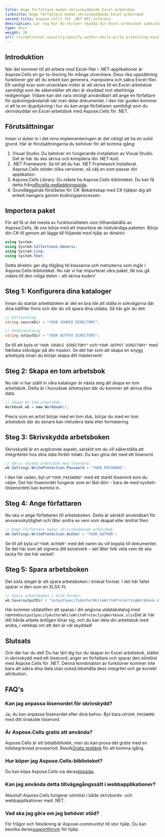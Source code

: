 ```yaml
---
title: Ange författare medan skrivskyddande Excel-arbetsbok
linktitle: Ange författare medan skrivskyddande Excel-arbetsbok
second_title: Aspose.Cells för .NET API-referens
description: Lär dig hur du skriver skydda din Excel-arbetsbok samtidigt som du anger en författare med Aspose.Cells för .NET i den här steg-för-steg-guiden.
type: docs
weight: 30
url: /sv/net/excel-security/specify-author-while-write-protecting-excel-workbook/
---
```

## Introduktion

När det kommer till att arbeta med Excel-filer i .NET-applikationer är Aspose.Cells en go-to-lösning för många utvecklare. Dess rika uppsättning funktioner gör att du enkelt kan generera, manipulera och säkra Excel-filer. Ett vanligt krav som utvecklare möter är att skriva till en Excel-arbetsbok samtidigt som de säkerställer att den är skyddad mot obehöriga redigeringar. Vidare kan det vara otroligt användbart att ange en författare för spårningsändamål när man delar dokumentet. I den här guiden kommer vi att ta en djupdykning i hur du kan ange författaren samtidigt som du skrivskyddar en Excel-arbetsbok med Aspose.Cells för .NET.

## Förutsättningar

Innan vi dyker in i det rena implementeringen är det viktigt att ha en solid grund. Här är förutsättningarna du behöver för att komma igång:

1. Visual Studio: Du behöver en fungerande installation av Visual Studio. Det är här du ska skriva och kompilera din .NET-kod.
2. .NET Framework: Se till att du har .NET Framework installerat. Aspose.Cells stöder olika versioner, så välj en som passar din applikation.
3.  Aspose.Cells Library: Du måste ha Aspose.Cells-biblioteket. Du kan få detta från[officiella nedladdningssida](https://releases.aspose.com/cells/net/).
4. Grundläggande förståelse för C#: Bekantskap med C# hjälper dig att enkelt navigera genom kodningsprocessen.

## Importera paket

För att få ut det mesta av funktionaliteten som tillhandahålls av Aspose.Cells, låt oss börja med att importera de nödvändiga paketen. Börja din C#-fil genom att lägga till följande med hjälp av direktiv:

```csharp
using System;
using System.Collections.Generic;
using System.Linq;
using System.Text;
```

Detta direktiv ger dig tillgång till klasserna och metoderna som ingår i Aspose.Cells-biblioteket. Nu när vi har importerat våra paket, låt oss gå vidare till den roliga delen – att skriva koden!

## Steg 1: Konfigurera dina kataloger

Innan du startar arbetsboken är det en bra idé att ställa in sökvägarna där dina källfiler finns och där du vill spara dina utdata. Så här gör du det:

```csharp
// Källkatalog
string sourceDir = "YOUR SOURCE DIRECTORY";

// Utdatakatalog
string outputDir = "YOUR OUTPUT DIRECTORY";
```

 Se till att byta ut`"YOUR SOURCE DIRECTORY"` och`"YOUR OUTPUT DIRECTORY"` med faktiska sökvägar på din maskin. Se det här som att skapa en snygg arbetsyta innan du börjar skapa ditt mästerverk!

## Steg 2: Skapa en tom arbetsbok

Nu när vi har ställt in våra kataloger är nästa steg att skapa en tom arbetsbok. Detta är i huvudsak arbetsytan där du kommer att skriva dina data.

```csharp
// Skapa en tom arbetsbok.
Workbook wb = new Workbook();
```

Precis som en artist börjar med en tom duk, börjar du med en tom arbetsbok där du senare kan inkludera data eller formatering.

## Steg 3: Skrivskydda arbetsboken

Skrivskydd är en avgörande aspekt, särskilt om du vill säkerställa att integriteten hos dina data förblir intakt. Du kan göra det med ett lösenord.

```csharp
// Skriv skydda arbetsbok med lösenord.
wb.Settings.WriteProtection.Password = "YOUR_PASSWORD";
```

 I den här raden, byt ut`"YOUR_PASSWORD"` med ett starkt lösenord som du väljer. Det här lösenordet fungerar som en låst dörr - bara de med nyckeln (lösenordet) kan komma in.

## Steg 4: Ange författaren

Nu ska vi ange författaren till arbetsboken. Detta är särskilt användbart för ansvarsskyldighet och låter andra se vem som skapat eller ändrat filen.

```csharp
// Ange författare medan skrivskyddande arbetsbok.
wb.Settings.WriteProtection.Author = "YOUR_AUTHOR";
```

 Se till att byta ut`"YOUR_AUTHOR"` med det namn du vill koppla till dokumentet. Se det här som att signera ditt konstverk – det låter folk veta vem de ska tacka för det här verket!

## Steg 5: Spara arbetsboken

Det sista steget är att spara arbetsboken i önskat format. I det här fallet sparar vi den som en XLSX-fil. 

```csharp
// Spara arbetsboken i XLSX-format.
wb.Save(outputDir + "outputSpecifyAuthorWhileWriteProtectingWorkbook.xlsx");
```

 Här kommer utdatafilen att sparas i din angivna utdatakatalog med namnet`outputSpecifyAuthorWhileWriteProtectingWorkbook.xlsx`Det är här ditt hårda arbete äntligen lönar sig, och du kan dela din arbetsbok med andra, i vetskap om att den är väl skyddad!

## Slutsats

Och där har du det! Du har lärt dig hur du skapar en Excel-arbetsbok, ställer in skrivskydd med ett lösenord, anger en författare och sparar den sömlöst med Aspose.Cells för .NET. Denna kombination av funktioner kommer inte bara att säkra dina data utan också bibehålla dess integritet och ge korrekt attribution.

## FAQ's

### Kan jag anpassa lösenordet för skrivskydd?  
 Ja, du kan anpassa lösenordet efter dina behov. Byt bara ut`YOUR_PASSWORD` med ditt önskade lösenord.

### Är Aspose.Cells gratis att använda?  
 Aspose.Cells är ett betalbibliotek, men du kan prova det gratis med en tidsbegränsad provperiod. Besök[Gratis testlänk](https://releases.aspose.com/) för att komma igång.

### Hur köper jag Aspose.Cells-biblioteket?  
 Du kan köpa Aspose.Cells via deras[köpsida](https://purchase.aspose.com/buy).

### Kan jag använda detta tillvägagångssätt i webbapplikationer?  
Absolut! Aspose.Cells fungerar sömlöst i både skrivbords- och webbapplikationer med .NET.

### Vad ska jag göra om jag behöver stöd?  
För frågor och felsökning är Aspose-communityt till stor hjälp. Du kan besöka deras[supportforum](https://forum.aspose.com/c/cells/9) för hjälp.
